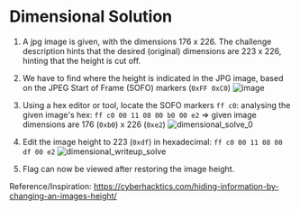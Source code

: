 # Dimensional Solution

1. A jpg image is given, with the dimensions 176 x 226. The challenge description hints that the desired (original) dimensions are 223 x 226, hinting that the height is cut off.
2. We have to find where the height is indicated in the JPG image, based on the JPEG Start of Frame (SOFO) markers (`0xFF 0xC0`)
![image](https://github.com/elphabetsoop/YCEP2024-Challenge-Repo/assets/133353861/de35ae88-2814-4e6c-855b-fbb03a05b336)

3. Using a hex editor or tool, locate the SOFO markers `ff c0`: analysing the given image's hex:
    `ff c0 00 11 08 00 b0 00 e2` => given image dimensions are 176 (`0xb0`) x 226 (`0xe2`)
![dimensional_solve_0](https://github.com/elphabetsoop/YCEP2024-Challenge-Repo/assets/133353861/619fe871-5aa4-4b10-a9c2-8af43d02dc99)

4. Edit the image height to 223 (`0xdf`) in hexadecimal: `ff c0 00 11 08 00 df 00 e2` 
![dimensional_writeup_solve](https://github.com/elphabetsoop/YCEP2024-Challenge-Repo/assets/133353861/5aa6547f-b9af-424f-8355-f05a63ee3f94)

5. Flag can now be viewed after restoring the image height.


Reference/Inspiration: https://cyberhacktics.com/hiding-information-by-changing-an-images-height/
